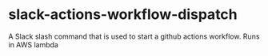 # slack-actions-workflow-dispatch
A Slack slash command that is used to start a github actions workflow. Runs in AWS lambda
